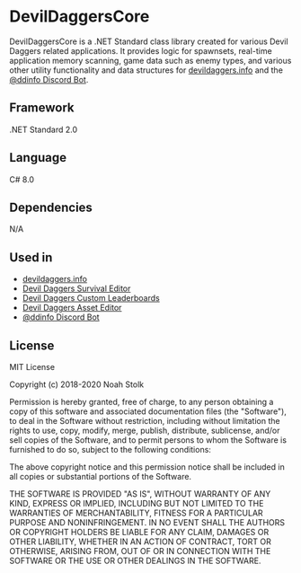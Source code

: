 # DevilDaggersCore
DevilDaggersCore is a .NET Standard class library created for various Devil Daggers related applications. It provides logic for spawnsets, real-time application memory scanning, game data such as enemy types, and various other utility functionality and data structures for [devildaggers.info](https://devildaggers.info/) and the [@ddinfo Discord Bot](https://github.com/NoahStolk/DiscordBotDdInfo).

## Framework
.NET Standard 2.0

## Language
C# 8.0

## Dependencies
N/A

## Used in
- [devildaggers.info](https://devildaggers.info/)
- [Devil Daggers Survival Editor](https://devildaggers.info/Tools/DevilDaggersSurvivalEditor)
- [Devil Daggers Custom Leaderboards](https://devildaggers.info/Tools/DevilDaggersCustomLeaderboards)
- [Devil Daggers Asset Editor](https://devildaggers.info/Tools/DevilDaggersAssetEditor)
- [@ddinfo Discord Bot](https://github.com/NoahStolk/DiscordBotDdInfo)

## License
MIT License

Copyright (c) 2018-2020 Noah Stolk

Permission is hereby granted, free of charge, to any person obtaining a copy
of this software and associated documentation files (the "Software"), to deal
in the Software without restriction, including without limitation the rights
to use, copy, modify, merge, publish, distribute, sublicense, and/or sell
copies of the Software, and to permit persons to whom the Software is
furnished to do so, subject to the following conditions:

The above copyright notice and this permission notice shall be included in all
copies or substantial portions of the Software.

THE SOFTWARE IS PROVIDED "AS IS", WITHOUT WARRANTY OF ANY KIND, EXPRESS OR
IMPLIED, INCLUDING BUT NOT LIMITED TO THE WARRANTIES OF MERCHANTABILITY,
FITNESS FOR A PARTICULAR PURPOSE AND NONINFRINGEMENT. IN NO EVENT SHALL THE
AUTHORS OR COPYRIGHT HOLDERS BE LIABLE FOR ANY CLAIM, DAMAGES OR OTHER
LIABILITY, WHETHER IN AN ACTION OF CONTRACT, TORT OR OTHERWISE, ARISING FROM,
OUT OF OR IN CONNECTION WITH THE SOFTWARE OR THE USE OR OTHER DEALINGS IN THE
SOFTWARE.
